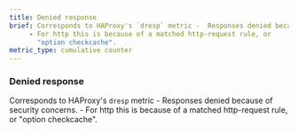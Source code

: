 ```yaml
---
title: Denied response
brief: Corresponds to HAProxy's `dresp` metric -  Responses denied because of security concerns.
     - For http this is because of a matched http-request rule, or
       "option checkcache".
metric_type: cumulative counter
---
```

### Denied response

Corresponds to HAProxy's `dresp` metric -  Responses denied because of security concerns.
     - For http this is because of a matched http-request rule, or
       "option checkcache".
